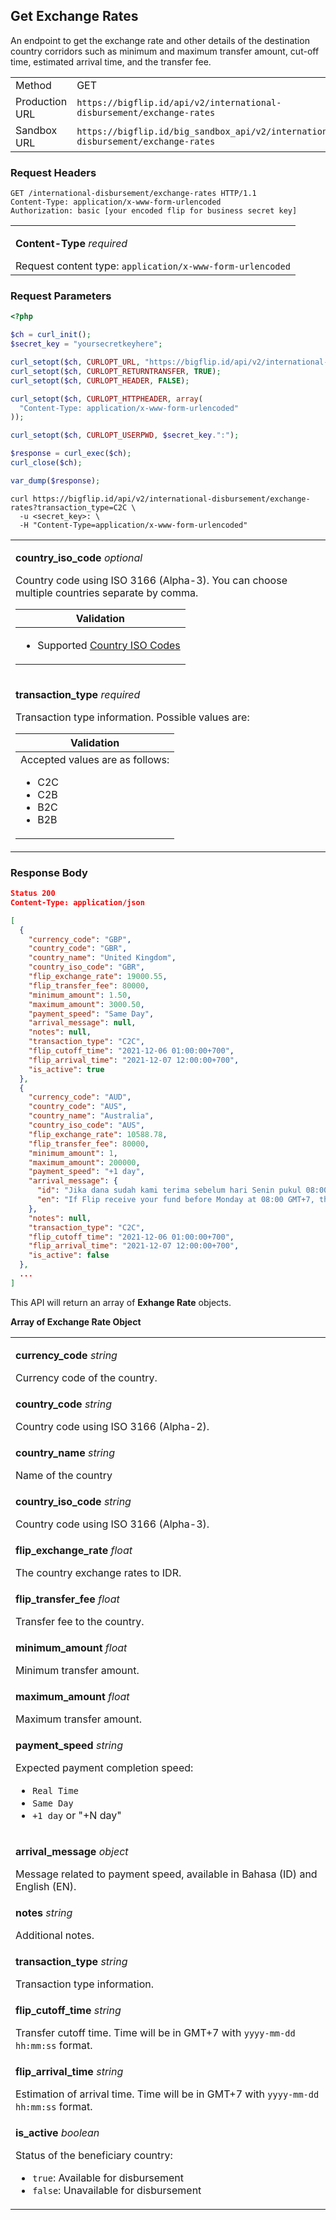 <div></div>

## Get Exchange Rates

An endpoint to get the exchange rate and other details of the destination country corridors such as minimum and maximum transfer amount, cut-off time, estimated arrival time, and the transfer fee.

<table>
  <tbody>
    <tr>
      <td>Method</td>
      <td><span class="method get">GET</span></td>
    </tr>
    <tr>
      <td>Production URL</td>
      <td><code>https://bigflip.id/api/v2/international-disbursement/exchange-rates</code></td>
    </tr>
    <tr>
      <td>Sandbox URL</td>
      <td><code>https://bigflip.id/big_sandbox_api/v2/international-disbursement/exchange-rates</code></td>
    </tr>
  </tbody>
</table>

<h3 id="get-exchange-rates-request-headers">Request Headers</h3>

```http
GET /international-disbursement/exchange-rates HTTP/1.1
Content-Type: application/x-www-form-urlencoded
Authorization: basic [your encoded flip for business secret key]
```

<table>
  <tbody>
    <tr>
      <td>
        <p><b>Content-Type</b> <em>required</em></p>
        Request content type: <code>application/x-www-form-urlencoded</code>
      </td>
    </tr>
  </tbody>
</table>

<h3 id="get-exchange-rates-request-parameters">Request Parameters</h3>

```php
<?php

$ch = curl_init();
$secret_key = "yoursecretkeyhere";

curl_setopt($ch, CURLOPT_URL, "https://bigflip.id/api/v2/international-disbursement/exchange-rates?transaction_type=C2C");
curl_setopt($ch, CURLOPT_RETURNTRANSFER, TRUE);
curl_setopt($ch, CURLOPT_HEADER, FALSE);

curl_setopt($ch, CURLOPT_HTTPHEADER, array(
  "Content-Type: application/x-www-form-urlencoded"
));

curl_setopt($ch, CURLOPT_USERPWD, $secret_key.":");

$response = curl_exec($ch);
curl_close($ch);

var_dump($response);
```

```shell
curl https://bigflip.id/api/v2/international-disbursement/exchange-rates?transaction_type=C2C \
  -u <secret_key>: \
  -H "Content-Type=application/x-www-form-urlencoded"
```

<table>
  <tbody>
    <tr>
      <td>
        <p><b>country_iso_code</b> <em>optional</em></p>
        Country code using ISO 3166 (Alpha-3). You can choose multiple countries
        separate by comma.
        <table class="validation-table">
          <thead>
            <tr>
              <th>Validation</th>
            </tr>
          </thead>
          <tbody>
            <tr>
              <td>
                <ul>
                  <li>
                    Supported
                    <a href="#supported-destination-countries"
                      >Country ISO Codes</a
                    >
                  </li>
                </ul>
              </td>
            </tr>
          </tbody>
        </table>
      </td>
    </tr>
    <tr>
      <td>
        <p><b>transaction_type</b> <em>required</em></p>
        Transaction type information. Possible values are:
        <table class="validation-table">
          <thead>
            <tr>
              <th>Validation</th>
            </tr>
          </thead>
          <tbody>
            <tr>
              <td>
                <div class="validation-table__helper-text">
                  Accepted values are as follows:
                </div>
                <ul>
                  <li>C2C</li>
                  <li>C2B</li>
                  <li>B2C</li>
                  <li>B2B</li>
                </ul>
              </td>
            </tr>
          </tbody>
        </table>
      </td>
    </tr>
  </tbody>
</table>

<h3 id="get-exchange-rates-response-body">Response Body</h3>

```json
Status 200
Content-Type: application/json

[
  {
    "currency_code": "GBP",
    "country_code": "GBR",
    "country_name": "United Kingdom",
    "country_iso_code": "GBR",
    "flip_exchange_rate": 19000.55,
    "flip_transfer_fee": 80000,
    "minimum_amount": 1.50,
    "maximum_amount": 3000.50,
    "payment_speed": "Same Day",
    "arrival_message": null,
    "notes": null,
    "transaction_type": "C2C",
    "flip_cutoff_time": "2021-12-06 01:00:00+700",
    "flip_arrival_time": "2021-12-07 12:00:00+700",
    "is_active": true
  },
  {
    "currency_code": "AUD",
    "country_code": "AUS",
    "country_name": "Australia",
    "country_iso_code": "AUS",
    "flip_exchange_rate": 10588.78,
    "flip_transfer_fee": 80000,
    "minimum_amount": 1,
    "maximum_amount": 200000,
    "payment_speed": "+1 day",
    "arrival_message": {
      "id": "Jika dana sudah kami terima sebelum hari Senin pukul 08:00 WIB, dana akan sampai di penerima hari Selasa, 07 Desember 2021",
      "en": "If Flip receive your fund before Monday at 08:00 GMT+7, the fund will be arrived to the beneficiary on Tuesday, 07 December 2021"
    },
    "notes": null,
    "transaction_type": "C2C",
    "flip_cutoff_time": "2021-12-06 01:00:00+700",
    "flip_arrival_time": "2021-12-07 12:00:00+700",
    "is_active": false
  },
  ...
]
```

This API will return an array of **Exhange Rate** objects.

**Array of Exchange Rate Object**

<table>
  <tbody>
    <tr>
      <td>
        <p><b>currency_code</b> <em>string</em></p>
        Currency code of the country.
      </td>
    </tr>
    <tr>
      <td>
        <p><b>country_code</b> <em>string</em></p>
        Country code using ISO 3166 (Alpha-2).
      </td>
    </tr>
    <tr>
      <td>
        <p><b>country_name</b> <em>string</em></p>
        Name of the country
      </td>
    </tr>
    <tr>
      <td>
        <p><b>country_iso_code</b> <em>string</em></p>
        Country code using ISO 3166 (Alpha-3).
      </td>
    </tr>
    <tr>
      <td>
        <p><b>flip_exchange_rate</b> <em>float</em></p>
        The country exchange rates to IDR.
      </td>
    </tr>
    <tr>
      <td>
        <p><b>flip_transfer_fee</b> <em>float</em></p>
        Transfer fee to the country.
      </td>
    </tr>
    <tr>
      <td>
        <p><b>minimum_amount</b> <em>float</em></p>
        Minimum transfer amount.
      </td>
    </tr>
    <tr>
      <td>
        <p><b>maximum_amount</b> <em>float</em></p>
        Maximum transfer amount.
      </td>
    </tr>
    <tr>
      <td>
        <p><b>payment_speed</b> <em>string</em></p>
        Expected payment completion speed:
        <ul class="">
          <li><code>Real Time</code></li>
          <li><code>Same Day</code></li>
          <li><code>+1 day</code> or "+N day"</li>
        </ul>
      </td>
    </tr>
    <tr>
      <td>
        <p><b>arrival_message</b> <em>object</em></p>
        Message related to payment speed, available in Bahasa (ID) and English
        (EN).
      </td>
    </tr>
    <tr>
      <td>
        <p><b>notes</b> <em>string</em></p>
        Additional notes.
      </td>
    </tr>
    <tr>
      <td>
        <p><b>transaction_type</b> <em>string</em></p>
        Transaction type information.
      </td>
    </tr>
    <tr>
      <td>
        <p><b>flip_cutoff_time</b> <em>string</em></p>
        Transfer cutoff time. Time will be in GMT+7 with
        <code>yyyy-mm-dd hh:mm:ss</code> format.
      </td>
    </tr>
    <tr>
      <td>
        <p><b>flip_arrival_time</b> <em>string</em></p>
        Estimation of arrival time. Time will be in GMT+7 with
        <code>yyyy-mm-dd hh:mm:ss</code> format.
      </td>
    </tr>
    <tr>
      <td>
        <p><b>is_active</b> <em>boolean</em></p>
        Status of the beneficiary country:
        <ul>
          <li><code>true</code>: Available for disbursement</li>
          <li><code>false</code>: Unavailable for disbursement</li>
        </ul>
      </td>
    </tr>
  </tbody>
</table>

